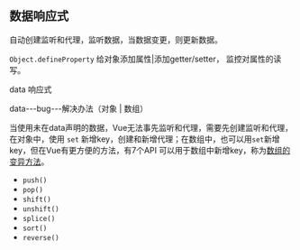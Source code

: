 ## 数据响应式

自动创建监听和代理，监听数据，当数据变更，则更新数据。

`Object.defineProperty` 给对象添加属性|添加getter/setter， 监控对属性的读写。

data  响应式

data---bug---解决办法（对象 | 数组）

当使用未在data声明的数据，Vue无法事先监听和代理，需要先创建监听和代理，在对象中，使用 `set` 新增key，创建和新增代理；在数组中，也可以用`set`新增key，但在Vue有更方便的方法，有7个API 可以用于数组中新增key，称为[数组的变异方法](https://cn.vuejs.org/v2/guide/list.html#%E5%8F%98%E6%9B%B4%E6%96%B9%E6%B3%95)。

- `push()`
- `pop()`
- `shift()`
- `unshift()`
- `splice()`
- `sort()`
- `reverse()`


